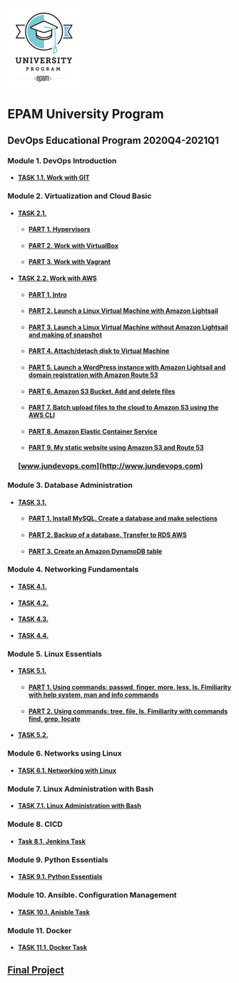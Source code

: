    ![EPAM University Program](m1/img/epam_logo.png)
# **EPAM University Program**
## DevOps Educational Program 2020Q4-2021Q1
### Module 1. DevOps Introduction
* #### [TASK 1.1. Work with GIT](./m1/task1.1/README.MD)

### Module 2. Virtualization and Cloud Basic
* #### [TASK 2.1.](./m2/task2.1/README.MD)
    * #### [PART 1. Hypervisors](./m2/task2.1/part1/README.MD)
    * #### [PART 2. Work with VirtualBox](./m2/task2.1/part2/README.MD)
    * #### [PART 3. Work with Vagrant](./m2/task2.1/part3/README.MD)
* #### [TASK 2.2. Work with AWS](./m2/task2.2/README.MD)    
    * #### [PART 1. Intro](/m2/task2.2/part1/README.MD)
    * #### [PART 2. Launch a Linux Virtual Machine with Amazon Lightsail](/m2/task2.2/part2/README.MD)
    * #### [PART 3. Launch a Linux Virtual Machine without Amazon Lightsail and making of snapshot](/m2/task2.2/part3/README.MD)
    * #### [PART 4. Attach/detach disk to Virtual Machine](/m2/task2.2/part4/README.MD)
    * #### [PART 5. Launch a WordPress instance with Amazon Lightsail and domain registration with Amazon Route 53](/m2/task2.2/part5/README.MD)
    * #### [PART 6. Amazon S3 Bucket. Add and delete files](/m2/task2.2/part6/README.MD)
    * #### [PART 7. Batch upload files to the cloud to Amazon S3 using the AWS CLI](/m2/task2.2/part7/README.MD)
    * #### [PART 8. Amazon Elastic Container Service](/m2/task2.2/part8/README.MD)
    * #### [PART 9. My static website using Amazon S3 and Route 53](/m2/task2.2/part9/README.MD)
     ### [www.jundevops.com](http://www.jundevops.com)   
### Module 3. Database Administration
* #### [TASK 3.1.](./m3/task3.1/README.MD)
    * #### [PART 1. Install MySQL. Create a database and make selections](./m3/task3.1/part1/README.MD)
    * #### [PART 2. Backup of a database. Transfer to RDS AWS](./m3/task3.1/part2/README.MD)
    * #### [PART 3. Create an Amazon DynamoDB table](./m3/task3.1/part3/README.MD)
### Module 4. Networking Fundamentals
* #### [TASK 4.1.](/m4/task4.1/README.MD)
* #### [TASK 4.2.](/m4/task4.2/README.MD)
* #### [TASK 4.3.](/m4/task4.3/README.MD)
* #### [TASK 4.4.](/m4/task4.4/README.MD)
### Module 5. Linux Essentials
* #### [TASK 5.1.](./m5/task5.1/README.MD)
    * #### [PART 1. Using commands: passwd, finger, more, less, ls. Fimiliarity with help system, man and info commands](./m5/task5.1/part1/README.MD)
    * #### [PART 2. Using commands: tree, file, ls. Fimiliarity with commands find, grep, locate](./m5/task5.1/part2/README.MD)
* #### [TASK 5.2.](./m5/task5.2/README.MD)    
### Module 6. Networks using Linux
* #### [TASK 6.1. Networking with Linux](./m6/task6.1/README.MD)  
### Module 7. Linux Administration with Bash
* #### [TASK 7.1. Linux Administration with Bash](./m7/task7.1/README.MD)
### Module 8. CICD  
* #### [Task 8.1. Jenkins Task](./m8/task8.1/README.MD)
### Module 9. Python Essentials
* #### [TASK 9.1. Python Essentials](./m9/task9.1/README.MD)
### Module 10. Ansible. Configuration Management
* #### [TASK 10.1. Anisble Task](./m10/task10.1/README.MD)
### Module 11. Docker
* #### [TASK 11.1. Docker Task](./m11/task11.1/README.MD)
## [Final Project](https://github.com/JuniorDevOps/Spring-boot.git)
